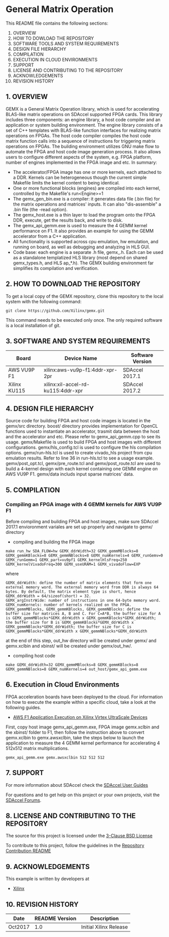 General Matrix Operation
======================

This README file contains the following sections:

1. OVERVIEW
2. HOW TO DOWLOAD THE REPOSITORY
3. SOFTWARE TOOLS AND SYSTEM REQUIREMENTS
4. DESIGN FILE HIERARCHY
5. COMPILATION
6. EXECUTION IN CLOUD ENVIRONMENTS
7. SUPPORT
8. LICENSE AND CONTRIBUTING TO THE REPOSITORY
9. ACKNOWLEDGEMENTS
10. REVISION HISTORY


## 1. OVERVIEW
GEMX is a General Matrix Operation library, which is used for accelerating BLAS-like matrix operations on SDAccel supported FPGA cards. This library includes three components: an engine library, a host code compiler and an application or system building environment. The engine library consists of a set of C++ templates with BLAS-like function interfaces for realizing matrix operations on FPGAs. The host code compiler compiles the host code matrix function calls into a sequence of instructions for triggering matrix operations on FPGAs. The building environment utilizes GNU make flow to automate the FPGA and host code image generation process. It also allows users to configure different aspects of the system, e.g. FPGA platform, number of engines implemented in the FPGA image and etc. In summary:
* The accelerator/FPGA image has one or more kernels, each attached to a DDR. Kernels can be heterogeneous though the current simple Makefile limits the kernel content to being identical.
* One or more functional blocks (engines) are compiled into each kernel, controlled by the Makefile's run\<Engine\>=1
* The gemx_gen_bin.exe is a compiler: it generates data file (.bin file) for the matrix operations and matrices' inputs. It can also "dis-assemble" a .bin file (the -read option).
* The gemx_host.exe is a thin layer to load the program onto the FPGA DDR, execute, get the results back, and write to disk.
* The gemx_api_gemm.exe is used to measure the 4 GEMM kernel performance on F1. It also provides an example for using the GEMM accelerator from a C++ application.       
* All functionality is supported across cpu emulation, hw emulation, and running on board, as well as debugging and analyzing in HLS GUI.
* Code base: each engine is a separate .h file, gemx_<engine>.h. Each can be used as a standalone templatized HLS library (most depend on shared gemx_types.h, and HLS ap_*.h). The GEMX building environment far simplifies its compilation and verification.

## 2. HOW TO DOWNLOAD THE REPOSITORY
To get a local copy of the GEMX repository, clone this repository to the local system with the following command:
```
git clone https://github.com/Xilinx/gemx.git
```
This command needs to be executed only once. The only required software is a local installation of git.

## 3. SOFTWARE AND SYSTEM REQUIREMENTS
Board | Device Name | Software Version
------|-------------|-----------------
AWS VU9P F1|xilinx:aws-vu9p-f1:4ddr-xpr-2pr|SDAccel 2017.1
Xilinx KU115|xilinx:xil-accel-rd-ku115:4ddr-xpr|SDAccel 2017.2

## 4. DESIGN FILE HIERARCHY
Source code for building FPGA and host code images is located in the gemx/src directory. boost/ directory provides implementation for OpenCL functions used to instantiate an accelerator, trasmit data between the host and the accelerator and etc. Please refer to gemx_api_gemm.cpp to see its usage. gemx/Makefile is used to build FPGA and host images with different configurations. gemx/hls_config.tcl is used to configure the hls compilation options. gemx/run-hls.tcl is used to create vivado_hls project from cpu emulation results. Refer to line 36 in run-hls.tcl to see a usage example. gemx/post_opt.tcl, gemx/pre_route.tcl and gemx/post_route.tcl are used to build a 4-kernel design with each kernel containing one GEMM engine on AWS VU9P F1. gemx/data includs input sparse matrices' data.

## 5. COMPILATION
### Compiling an FPGA image with 4 GEMM kernels for AWS VU9P F1
Before compiling and building FPGA and host images, make sure SDAccel 2017.1 envioronment variales are set up properly and navigate to gemx/ directory
* compiling and building the FPGA image
```
make run_hw SDA_FLOW=hw GEMX_ddrWidth=32 GEMX_gemmMBlocks=8 GEMX_gemmKBlocks=8 GEMX_gemmNBlocks=8 GEMX_numKernels=4 GEMX_runGemv=0 GEMX_runGemm=1 GEMX_part=vu9pf1 GEMX_kernelHlsFreq=250 GEMX_kernelVivadoFreq=300 GEMX_useURAM=1 GEMX_vivadoFlow=EXP
```
where
```
GEMX_ddrWidth: define the number of matrix elements that form one external memory word. The external memory word from DDR is always 64 bytes. By default, the matrix element type is short, hence GEMX_ddrWidth = 64/sizeof(short) = 32.
GEMX_argInstrWide: number of instructions in one 64-byte memory word.
GEMX_numKernels: number of kernels realized on the FPGA.
GEMX_gemmMBlocks, GEMX_gemmKBlocks, GEMX_gemmNBlocks: define the buffer size for matrices A, B and C. For C=A*B, the buffer size for A is GEMX_gemmMBlocks*GEMX_ddrWidth x GEMX_gemmKBlocks*GEMX_ddrWidth; the buffer size for B is GEMX_gemmKBlocks*GEMX_ddrWidth x GEMX_gemmNBlocks*GEMX_ddrWidth; the buffer size for C is GEMX_gemmMBlocks*GEMX_ddrWidth x GEMX_gemmNBlocks*GEMX_ddrWidth
```
at the end of this step, out_hw directory will be created under gemx/ and gemx.xclbin and xbinst/ will be created under gemx/out_hw/.

* compiling host code
```
make GEMX_ddrWidth=32 GEMX_gemmMBlocks=8 GEMX_gemmKBlocks=8 GEMX_gemmNBlocks=8 GEMX_numKernels=4 out_host/gemx_api_gemm.exe
```

## 6. Execution in Cloud Environments
FPGA acceleration boards have been deployed to the cloud. For information on how to execute the example within a specific cloud, take a look at the following guides.
* [AWS F1 Application Execution on Xilinx Virtex UltraScale Devices]

First, copy host image gemx_api_gemm.exe, FPGA image gemx.xclbin and the xbinst/ folder to F1, then follow the instruction above to convert gemx.xclbin to gemx.awsxclbin, take the steps below to launch the application to measure the 4 GEMM kernel performance for accelerating 4 512x512 matrix multiplications.
```
gemx_api_gemm.exe gemx.awsxclbin 512 512 512
``` 

## 7. SUPPORT
For more information about SDAccel check the [SDAccel User Guides][]

For questions and to get help on this project or your own projects, visit the [SDAccel Forums][].


## 8. LICENSE AND CONTRIBUTING TO THE REPOSITORY
The source for this project is licensed under the [3-Clause BSD License][]

To contribute to this project, follow the guidelines in the [Repository Contribution README][]

## 9. ACKNOWLEDGEMENTS
This example is written by developers at
- [Xilinx](http://www.xilinx.com)

## 10. REVISION HISTORY
Date | README Version | Description
-----|----------------|------------
Oct2017|1.0|Initial Xilinx Release

[3-Clause BSD License]: https://github.com/Xilinx/SDAccel_Examples/blob/master/LICENSE.txt
[SDAccel Forums]: https://forums.xilinx.com/t5/SDAccel/bd-p/SDx
[SDAccel User Guides]: http://www.xilinx.com/support/documentation-navigation/development-tools/software-development/sdaccel.html?resultsTablePreSelect=documenttype:SeeAll#documentation
[Nimbix Getting Started Guide]: http://www.xilinx.com/support/documentation/sw_manuals/xilinx2016_2/ug1240-sdaccel-nimbix-getting-started.pdf
[Walkthrough Video]: http://bcove.me/6pp0o482
[Nimbix Application Submission README]: https://github.com/Xilinx/SDAccel_Examples/blob/master/utility/nimbix/README.md
[Repository Contribution README]: https://github.com/Xilinx/SDAccel_Examples/blob/master/CONTRIBUTING.md
[AWS F1 Application Execution on Xilinx Virtex UltraScale Devices]: https://github.com/aws/aws-fpga/blob/master/SDAccel/README.md
